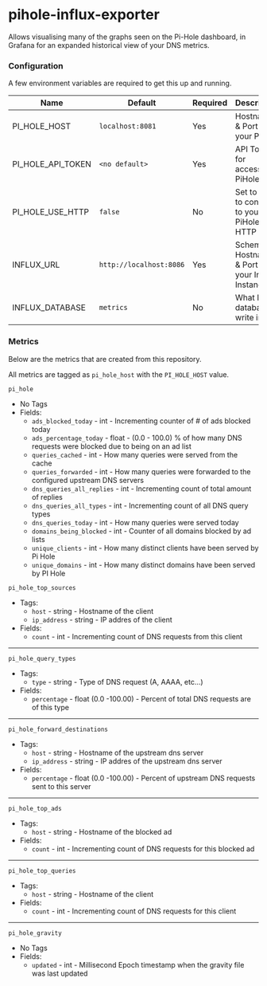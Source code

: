 # pihole-influx-exporter

Allows visualising many of the graphs seen on the Pi-Hole dashboard, in Grafana for an expanded historical view of your DNS metrics. 

### Configuration

A few environment variables are required to get this up and running.

| Name | Default | Required | Description |
| ---- | ------- | -------- | ----------- |
| PI_HOLE_HOST | `localhost:8081` | Yes | Hostname & Port of your PiHole|
| PI_HOLE_API_TOKEN | `<no default>` | Yes | API Token for accessing PiHole |
| PI_HOLE_USE_HTTP | `false` | No | Set to true to connect to your PiHole over HTTP |
| INFLUX_URL | `http://localhost:8086` | Yes | Schema, Hostname, & Port of your Influx Instance |
| INFLUX_DATABASE | `metrics` | No | What Influx database to write into |

### Metrics

Below are the metrics that are created from this repository.

All metrics are tagged as `pi_hole_host` with the `PI_HOLE_HOST` value.

`pi_hole`

  - No Tags
  - Fields:
    - `ads_blocked_today` - int - Incrementing counter of # of ads blocked today
    - `ads_percentage_today` - float - (0.0 - 100.0) % of how many DNS requests were blocked due to being on an ad list
    - `queries_cached` - int - How many queries were served from the cache
    - `queries_forwarded` - int - How many queries were forwarded to the configured upstream DNS servers
    - `dns_queries_all_replies` - int - Incrementing count of total amount of replies
    - `dns_queries_all_types` - int - Incrementing count of all DNS query types
    - `dns_queries_today` - int - How many queries were served today
    - `domains_being_blocked` - int - Counter of all domains blocked by ad lists
    - `unique_clients` - int - How many distinct clients have been served by Pi Hole
    - `unique_domains` - int - How many distinct domains have been served by PI Hole

`pi_hole_top_sources`

  - Tags:
    - `host` - string - Hostname of the client
    - `ip_address` - string - IP addres of the client
  - Fields:
    - `count` - int - Incrementing count of DNS requests from this client

---

`pi_hole_query_types`

  - Tags:
    - `type` - string - Type of DNS request (A, AAAA, etc...)
  - Fields:
    - `percentage` - float (0.0 -100.00) - Percent of total DNS requests are of this type

---

`pi_hole_forward_destinations`

  - Tags:
    - `host` - string - Hostname of the upstream dns server
    - `ip_address` - string - IP addres of the upstream dns server
  - Fields:
    - `percentage` - float (0.0 -100.00) - Percent of upstream DNS requests sent to this server 

---

`pi_hole_top_ads`

  - Tags:
    - `host` - string - Hostname of the blocked ad
  - Fields:
    - `count` - int - Incrementing count of DNS requests for this blocked ad

---

`pi_hole_top_queries`

  - Tags:
    - `host` - string - Hostname of the client
  - Fields:
    - `count` - int - Incrementing count of DNS requests for this client

---

`pi_hole_gravity`

  - No Tags
  - Fields:
    - `updated` - int - Millisecond Epoch timestamp when the gravity file was last updated
